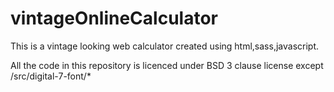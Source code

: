 # vintageOnlineCalculator
This is a vintage looking web calculator created using html,sass,javascript.

All the code in this repository is licenced under BSD 3 clause license except 
/src/digital-7-font/*
